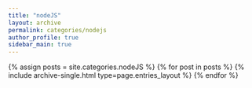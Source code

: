 ```yaml
---
title: "nodeJS"
layout: archive
permalink: categories/nodejs
author_profile: true
sidebar_main: true
---
```


{% assign posts = site.categories.nodeJS %}
{% for post in posts %} {% include archive-single.html type=page.entries_layout %} {% endfor %}